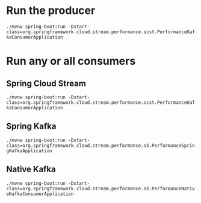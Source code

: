 # Run the producer
`./mvnw spring-boot:run -Dstart-class=org.springframework.cloud.stream.performance.scst.PerformanceKafkaConsumerApplication`

# Run any or all consumers
## Spring Cloud Stream
`./mvnw spring-boot:run -Dstart-class=org.springframework.cloud.stream.performance.scst.PerformanceKafkaConsumerApplication`

## Spring Kafka
`./mvnw spring-boot:run -Dstart-class=org.springframework.cloud.stream.performance.sk.PerformanceSpringKafkaApplication`

## Native Kafka
`./mvnw spring-boot:run -Dstart-class=org.springframework.cloud.stream.performance.nk.PerformanceNativeKafkaConsumerApplication`
